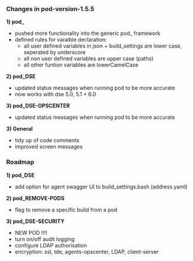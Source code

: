 
### Changes in pod-version-1.5.5

**1) pod_**    

+ pushed more functionality into the generic pod_ framework   
+ defined rules for varaible declaration:    
  + all user defined variables in json + build_settings are lower case, seperated by underscore     
  + all non user defined variables are upper case (paths)    
  + all other funtion variables are lowerCamelCase

**2) pod_DSE**        

+ updated status messages when running pod to be more accurate   
+ now works with dse 5.0, 5.1 + 6.0            

**3) pod_DSE-OPSCENTER**

+ updated status messages when running pod to be more accurate   

**3) General**    

+ tidy up of code comments    
+ improved screen messages    

### Roadmap

**1) pod_DSE**   

+ add option for agent swagger UI to build_settings.bash (address.yaml)    

**2) pod_REMOVE-PODS**    

+ flag to remove a specific build from a pod

**3) pod_DSE-SECURITY**    

+ NEW POD !!!!    
+ turn on/off audit logging
+ configure LDAP authorisation
+ encryption:
    ssl, tde, agents-opscenter, LDAP, client-server
